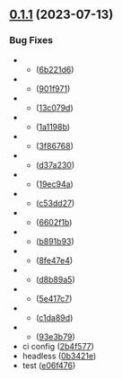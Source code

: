 ## [0.1.1](https://github.com/a-zelenkov/unit-demo-cra/compare/v0.1.0...v0.1.1) (2023-07-13)


### Bug Fixes

* - ([6b221d6](https://github.com/a-zelenkov/unit-demo-cra/commit/6b221d68c4851ff4a24af67af37cf9a9a4a40da9))
* - ([901f971](https://github.com/a-zelenkov/unit-demo-cra/commit/901f971fc888c08af888793b6a5dd621df52c57d))
* - ([13c079d](https://github.com/a-zelenkov/unit-demo-cra/commit/13c079d2890ac6fe33469c38bddd7d8f9088ab1a))
* - ([1a1198b](https://github.com/a-zelenkov/unit-demo-cra/commit/1a1198b2bcba41b7e02b25bc41602911c3e0539d))
* - ([3f86768](https://github.com/a-zelenkov/unit-demo-cra/commit/3f86768320972e52c308b88c8e058212e0e19b8d))
* - ([d37a230](https://github.com/a-zelenkov/unit-demo-cra/commit/d37a230951c36d68647d3a9344deb1ad5e035e42))
* - ([19ec94a](https://github.com/a-zelenkov/unit-demo-cra/commit/19ec94a98ee3d052c155cf5ad1d37cc8fa2be902))
* - ([c53dd27](https://github.com/a-zelenkov/unit-demo-cra/commit/c53dd275d722e98e0f67eaf2883fda8ee1856147))
* - ([6602f1b](https://github.com/a-zelenkov/unit-demo-cra/commit/6602f1b257446b57917fe9eb7bef336523e3d7ab))
* - ([b891b93](https://github.com/a-zelenkov/unit-demo-cra/commit/b891b93cc89629f2e264a2ecad74bb055ca786ed))
* - ([8fe47e4](https://github.com/a-zelenkov/unit-demo-cra/commit/8fe47e47bf5a021a3788815dc0a1649c9b9ce323))
* - ([d8b89a5](https://github.com/a-zelenkov/unit-demo-cra/commit/d8b89a53a175e3db5bcf7dbb9b7030d14fdea1d0))
* - ([5e417c7](https://github.com/a-zelenkov/unit-demo-cra/commit/5e417c7cc84862759f5d3639fca156b8b4e7961c))
* - ([c1da89d](https://github.com/a-zelenkov/unit-demo-cra/commit/c1da89d67629e5b1fb669a7ec28dfb5d4bd2ad81))
* - ([93e3b79](https://github.com/a-zelenkov/unit-demo-cra/commit/93e3b7985c8bc06acb1912460769a5805776d762))
* ci config ([2b4f577](https://github.com/a-zelenkov/unit-demo-cra/commit/2b4f5771fe3c9c0d3c899393bf6b6b92be1cf3d7))
* headless ([0b3421e](https://github.com/a-zelenkov/unit-demo-cra/commit/0b3421ef66a5e2756b7811f92cf1f7942d8105c8))
* test ([e06f476](https://github.com/a-zelenkov/unit-demo-cra/commit/e06f47648b837fe1f9857a326ed728f7f3554eae))



